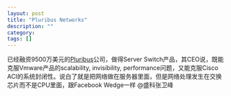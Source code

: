 ```yaml
---
layout: post
title: "Pluribus Networks"
description: ""
category: 
tags: []
---
```


已经融资9500万美元的[Pluribus](http://www.pluribusnetworks.com)公司，做得Server Switch产品，其CEO说，既能克服Vmware产品的scalability, invisibility, performance问题，又能克服Cisco ACI的系统封闭性。说白了就是把网络做在服务器里面，但是网络处理发生在交换芯片而不是CPU里面，跟Facebook Wedge一样 @盛科张卫峰

